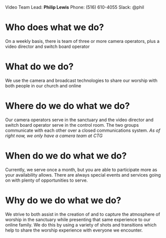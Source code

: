 <!-- TITLE: Who, what, where, when, and why? -->
<!-- SUBTITLE: As a member of the Video Team, you will help to capture and present the worship, sermons and Gospel to our members, visitors and online community. -->

Video Team Lead:
**Philip Lewis**
Phone: (516) 610-4055
Slack: @phil
# Who does what we do?
On a weekly basis, there is team of three or more camera operators, plus a video director and switch board operator
# What do we do?
We use the camera and broadcast technologies to share our worship with both people in our church and online
# Where do we do what we do?
Our camera operators serve in the sanctuary and the video director and switch board operator serve in the control room.  The two groups communicate with each other over a closed communications system.
_As of right now, we only have a camera team at CTG_
# When do we do what we do?
Currently, we serve once a month, but you are able to participate more as your availability allows.  There are always special events and services going on with plenty of opportunities to serve.
# Why do we do what we do?
We strive to both assist in the creation of and to capture the atmosphere of worship in the sanctuary while presenting that same experience to our online family.  We do this by using a variety of shots and transitions which help to share the worship experience with everyone we encounter.